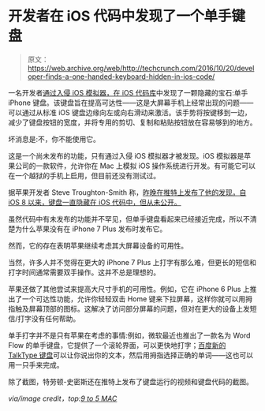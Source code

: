 # 开发者在 iOS 代码中发现了一个单手键盘

> 原文：<https://web.archive.org/web/http://techcrunch.com/2016/10/20/developer-finds-a-one-handed-keyboard-hidden-in-ios-code/>

一名开发者[通过入侵 iOS 模拟器，在 iOS 代码库](https://web.archive.org/web/20230315090802/https://twitter.com/stroughtonsmith/status/788868170270531584)中发现了一颗隐藏的宝石:单手 iPhone 键盘。该键盘旨在提高可达性——这是大屏幕手机上经常出现的问题——可以通过从标准 iOS 键盘边缘向左或向右滑动来激活。该手势将按键移到一边，减少了键盘按钮的宽度，并将专用的剪切、复制和粘贴按钮放在容易够到的地方。

坏消息是:不，你不能使用它。

这是一个尚未发布的功能，只有通过入侵 iOS 模拟器才被发现。iOS 模拟器是苹果公司的一款软件，允许你在 Mac 上模拟 iOS 操作系统进行开发。有可能它可以在一个越狱的手机上启用，但目前还没有测试过。

据苹果开发者 Steve Troughton-Smith 称，[昨晚在推特上发布了他的发现，自 iOS 8 以来，键盘一直隐藏在 iOS 代码中，但从未公开。](https://web.archive.org/web/20230315090802/https://twitter.com/stroughtonsmith/status/788868170270531584)

虽然代码中有未发布的功能并不罕见，但单手键盘看起来已经接近完成，所以不清楚为什么苹果没有在 iPhone 7 Plus 发布时发布它。

然而，它的存在表明苹果继续考虑其大屏幕设备的可用性。

当然，许多人并不觉得在更大的 iPhone 7 Plus 上打字有那么难，但更长的短信和打字时间通常需要双手操作。这并不总是理想的。

苹果还做了其他尝试来提高大尺寸手机的可用性。例如，它在 iPhone 6 Plus 上推出了一个可达性功能，允许你轻轻双击 Home 键来下拉屏幕，这样你就可以用拇指触及屏幕顶部的图标。这解决了访问部分屏幕的问题，但对在更大的设备上发短信/打字没有任何帮助。

单手打字并不是只有苹果在考虑的事情:例如，微软最近也推出了一款名为 Word Flow 的单手键盘，它提供了一个滚轮界面，可以更快地打字；[百度新的 TalkType 键盘](https://web.archive.org/web/20230315090802/https://techcrunch.com/2016/10/03/baidus-new-talktype-keyboard-app-emphasizes-voice-input-over-typing/)可以让你说出你的文本，然后用拇指选择正确的单词——这也可以用一只手来完成。

除了截图，特劳顿-史密斯还在推特上发布了键盘运行的视频和键盘代码的截图。

*via/image credit，top:[9 to 5 MAC](https://web.archive.org/web/20230315090802/https://9to5mac.com/2016/10/20/developer-unveils-unused-one-handed-iphone-keyboard-in-ios-system-code-activated-by-edge-swipes/)*